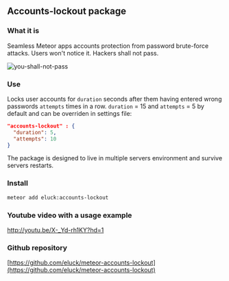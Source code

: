 ## Accounts-lockout package


### What it is

Seamless Meteor apps accounts protection from password brute-force attacks. 
Users won't notice it. Hackers shall not pass.


![you-shall-not-pass](https://cloud.githubusercontent.com/assets/3399956/9023729/007dd2a2-38b1-11e5-807a-b81c6ce00c80.jpg)



### Use

Locks user accounts for `duration` seconds after them having entered wrong passwords `attempts` times in a row.
`duration` = 15 and `attempts` = 5 by default and can be overriden in settings file:

``` json
"accounts-lockout" : {
  "duration": 5,
  "attempts": 10
}
```

The package is designed to live in multiple servers environment and survive servers restarts.



### Install

``` bash
meteor add eluck:accounts-lockout
```


### Youtube video with a usage example

http://youtu.be/X-_Yd-rh1KY?hd=1



### Github repository

[https://github.com/eluck/meteor-accounts-lockout](https://github.com/eluck/meteor-accounts-lockout)
